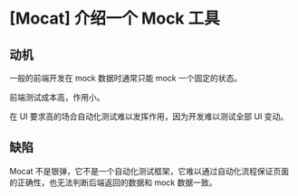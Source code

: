 # [Mocat] 介绍一个 Mock 工具

## 动机

一般的前端开发在 mock 数据时通常只能 mock 一个固定的状态。

前端测试成本高，作用小。

在 UI 要求高的场合自动化测试难以发挥作用，因为开发难以测试全部 UI 变动。

## 缺陷

Mocat 不是银弹，它不是一个自动化测试框架，它难以通过自动化流程保证页面的正确性，也无法判断后端返回的数据和 mock 数据一致。
